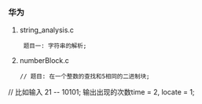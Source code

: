 ### 华为

1. string_analysis.c

   ```
    题目一: 字符串的解析;   
   ```

2. numberBlock.c

   ```
   // 题目: 在一个整数的查找和5相同的二进制块;
 // 比如输入 21 -- 10101; 输出出现的次数time = 2, locate = 1;
   ```

   


